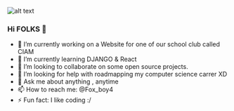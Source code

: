 ![alt text](https://thumbs.dreamstime.com/b/galaxy-space-banner-view-telescope-distant-illustration-76836650.jpg)


### Hi FOLKS 👋


- 🔭 I’m currently working on a Website for one of our school club called CIAM 
- 🌱 I’m currently learning DJANGO & React
- 👯 I’m looking to collaborate on some open source projects. 
- 🤔 I’m looking for help with roadmapping my computer science carrer XD
- 💬 Ask me about anything , anytime
- 📫 How to reach me: @Fox_boy4
- ⚡ Fun fact: I like coding :/

